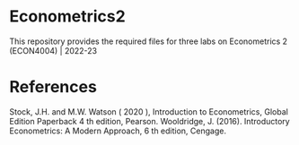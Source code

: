 # Econometrics2
This repository provides the required files for three labs on Econometrics 2 (ECON4004) | 2022-23

# References
Stock, J.H. and M.W. Watson ( 2020 ), Introduction to Econometrics, Global Edition Paperback 4 th edition, Pearson.
Wooldridge, J. (2016). Introductory Econometrics: A Modern Approach, 6 th edition, Cengage.
